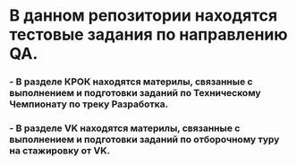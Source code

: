 
# В данном репозитории находятся тестовые задания по направлению QA.
### - В разделе КРОК находятся материлы, связанные с выполнением и подготовки заданий по Техническому Чемпионату по треку Разработка.
### - В разделе VK находятся материлы, связанные с выполнением и подготовки заданий по отборочному туру на стажировку от VK.
